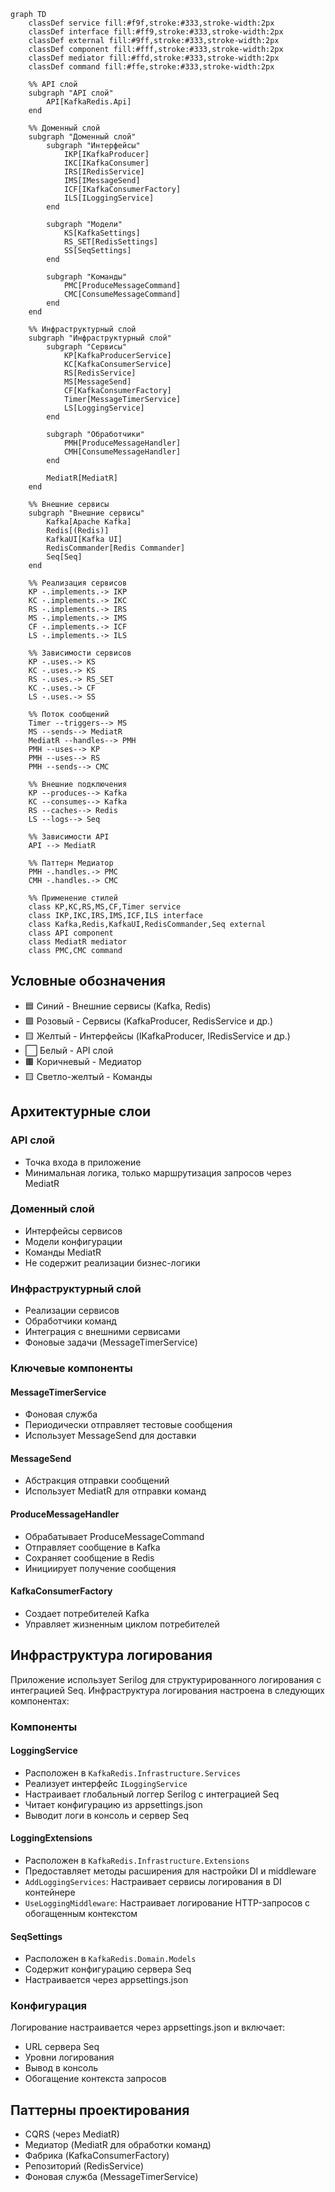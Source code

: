 ```mermaid
graph TD
    classDef service fill:#f9f,stroke:#333,stroke-width:2px
    classDef interface fill:#ff9,stroke:#333,stroke-width:2px
    classDef external fill:#9ff,stroke:#333,stroke-width:2px
    classDef component fill:#fff,stroke:#333,stroke-width:2px
    classDef mediator fill:#ffd,stroke:#333,stroke-width:2px
    classDef command fill:#ffe,stroke:#333,stroke-width:2px

    %% API слой
    subgraph "API слой"
        API[KafkaRedis.Api]
    end

    %% Доменный слой
    subgraph "Доменный слой"
        subgraph "Интерфейсы"
            IKP[IKafkaProducer]
            IKC[IKafkaConsumer]
            IRS[IRedisService]
            IMS[IMessageSend]
            ICF[IKafkaConsumerFactory]
            ILS[ILoggingService]
        end

        subgraph "Модели"
            KS[KafkaSettings]
            RS_SET[RedisSettings]
            SS[SeqSettings]
        end

        subgraph "Команды"
            PMC[ProduceMessageCommand]
            CMC[ConsumeMessageCommand]
        end
    end

    %% Инфраструктурный слой
    subgraph "Инфраструктурный слой"
        subgraph "Сервисы"
            KP[KafkaProducerService]
            KC[KafkaConsumerService]
            RS[RedisService]
            MS[MessageSend]
            CF[KafkaConsumerFactory]
            Timer[MessageTimerService]
            LS[LoggingService]
        end

        subgraph "Обработчики"
            PMH[ProduceMessageHandler]
            CMH[ConsumeMessageHandler]
        end

        MediatR[MediatR]
    end

    %% Внешние сервисы
    subgraph "Внешние сервисы"
        Kafka[Apache Kafka]
        Redis[(Redis)]
        KafkaUI[Kafka UI]
        RedisCommander[Redis Commander]
        Seq[Seq]
    end

    %% Реализация сервисов
    KP -.implements.-> IKP
    KC -.implements.-> IKC
    RS -.implements.-> IRS
    MS -.implements.-> IMS
    CF -.implements.-> ICF
    LS -.implements.-> ILS

    %% Зависимости сервисов
    KP -.uses.-> KS
    KC -.uses.-> KS
    RS -.uses.-> RS_SET
    KC -.uses.-> CF
    LS -.uses.-> SS

    %% Поток сообщений
    Timer --triggers--> MS
    MS --sends--> MediatR
    MediatR --handles--> PMH
    PMH --uses--> KP
    PMH --uses--> RS
    PMH --sends--> CMC
    
    %% Внешние подключения
    KP --produces--> Kafka
    KC --consumes--> Kafka
    RS --caches--> Redis
    LS --logs--> Seq

    %% Зависимости API
    API --> MediatR
    
    %% Паттерн Медиатор
    PMH -.handles.-> PMC
    CMH -.handles.-> CMC

    %% Применение стилей
    class KP,KC,RS,MS,CF,Timer service
    class IKP,IKC,IRS,IMS,ICF,ILS interface
    class Kafka,Redis,KafkaUI,RedisCommander,Seq external
    class API component
    class MediatR mediator
    class PMC,CMC command
```

## Условные обозначения

- 🟦 Синий - Внешние сервисы (Kafka, Redis)
- 🟪 Розовый - Сервисы (KafkaProducer, RedisService и др.)
- 🟨 Желтый - Интерфейсы (IKafkaProducer, IRedisService и др.)
- ⬜ Белый - API слой
- 🟫 Коричневый - Медиатор
- 🟨 Светло-желтый - Команды

## Архитектурные слои

### API слой
- Точка входа в приложение
- Минимальная логика, только маршрутизация запросов через MediatR

### Доменный слой
- Интерфейсы сервисов
- Модели конфигурации
- Команды MediatR
- Не содержит реализации бизнес-логики

### Инфраструктурный слой
- Реализации сервисов
- Обработчики команд
- Интеграция с внешними сервисами
- Фоновые задачи (MessageTimerService)

### Ключевые компоненты

#### MessageTimerService
- Фоновая служба
- Периодически отправляет тестовые сообщения
- Использует MessageSend для доставки

#### MessageSend
- Абстракция отправки сообщений
- Использует MediatR для отправки команд

#### ProduceMessageHandler
- Обрабатывает ProduceMessageCommand
- Отправляет сообщение в Kafka
- Сохраняет сообщение в Redis
- Инициирует получение сообщения

#### KafkaConsumerFactory
- Создает потребителей Kafka
- Управляет жизненным циклом потребителей

## Инфраструктура логирования

Приложение использует Serilog для структурированного логирования с интеграцией Seq. Инфраструктура логирования настроена в следующих компонентах:

### Компоненты

#### LoggingService
- Расположен в `KafkaRedis.Infrastructure.Services`
- Реализует интерфейс `ILoggingService`
- Настраивает глобальный логгер Serilog с интеграцией Seq
- Читает конфигурацию из appsettings.json
- Выводит логи в консоль и сервер Seq

#### LoggingExtensions
- Расположен в `KafkaRedis.Infrastructure.Extensions`
- Предоставляет методы расширения для настройки DI и middleware
- `AddLoggingServices`: Настраивает сервисы логирования в DI контейнере
- `UseLoggingMiddleware`: Настраивает логирование HTTP-запросов с обогащенным контекстом

#### SeqSettings
- Расположен в `KafkaRedis.Domain.Models`
- Содержит конфигурацию сервера Seq
- Настраивается через appsettings.json

### Конфигурация
Логирование настраивается через appsettings.json и включает:
- URL сервера Seq
- Уровни логирования
- Вывод в консоль
- Обогащение контекста запросов

## Паттерны проектирования
- CQRS (через MediatR)
- Медиатор (MediatR для обработки команд)
- Фабрика (KafkaConsumerFactory)
- Репозиторий (RedisService)
- Фоновая служба (MessageTimerService)
